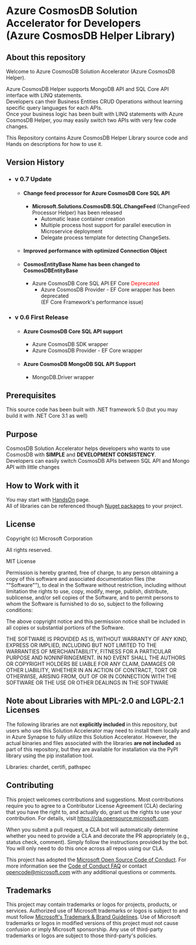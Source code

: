 # Azure CosmosDB Solution Accelerator for Developers  <br/>(Azure CosmosDB Helper Library)

## About this repository
Welcome to Azure CosmosDB Solution Accelerator (Azure CosmosDB Helper).  

Azure CosmosDB Helper supports MongoDB API and SQL Core API interface with LINQ statements.  
Developers can their Business Entities CRUD Operations without learning specific query languages for each APIs.  
Once your business logic has been built with LINQ statements with Azure CosmosDB Helper, you may easily switch two APIs with very few code changes.    

This Repository contains Azure CosmosDB Helper Library source code and Hands on descriptions for how to use it.  

## Version History
- ### v 0.7 Update  
   - #### Change feed processor for Azure CosmosDB Core SQL API  
      - **Microsoft.Solutions.CosmosDB.SQL.ChangeFeed** (ChangeFeed Processor Helper) has been released  
        - Automatic lease container creation  
        - Multiple process host support for parallel execution in Microservice deployment
        - Delegate process template for detecting ChangeSets. 
          

   - #### Improved performance with optimized Connection Object 
   
   - #### CosmosEntityBase Name has been changed to **CosmosDBEntityBase**  
     - Azure CosmosDB Core SQL API EF Core <span style="color:red">Deprecated</span>
        - Azure CosmosDB Provider - EF Core wrapper has been deprecated  
          (EF Core Framework's performance issue)  
        
- ### v 0.6 First Release  
   - #### Azure CosmosDB Core SQL API support   
       - Azure CosmosDB SDK wrapper  
       - Azure CosmosDB Provider - EF Core wrapper  
   - #### Azure CosmosDB MongoDB SQL API Support  
       - MongoDB.Driver wrapper  
       
## Prerequisites
This source code has been built with .NET framework 5.0
(but you may build it with .NET Core 3.1 as well)

## Purpose 
CosmosDB Solution Accelerator helps developers who wants to use CosmosDB with **SIMPLE** and **DEVELOPMENT CONSISTENCY**.  
Developers can easily switch CosmosDB APIs between SQL API and Mongo API with little changes

## How to Work with it
You may start with [HandsOn](./HandsOn.md) page.  
All of libraries can be referenced though [Nuget packages](https://www.nuget.org/packages?q=EAE.Solutions) to your project.

## License
Copyright (c) Microsoft Corporation

All rights reserved.

MIT License

Permission is hereby granted, free of charge, to any person obtaining a copy of this software and associated documentation files (the ""Software""), to deal in the Software without restriction, including without limitation the rights to use, copy, modify, merge, publish, distribute, sublicense, and/or sell copies of the Software, and to permit persons to whom the Software is furnished to do so, subject to the following conditions:

The above copyright notice and this permission notice shall be included in all copies or substantial portions of the Software.

THE SOFTWARE IS PROVIDED AS IS, WITHOUT WARRANTY OF ANY KIND, EXPRESS OR IMPLIED, INCLUDING BUT NOT LIMITED TO THE WARRANTIES OF MERCHANTABILITY, FITNESS FOR A PARTICULAR PURPOSE AND NONINFRINGEMENT. IN NO EVENT SHALL THE AUTHORS OR COPYRIGHT HOLDERS BE LIABLE FOR ANY CLAIM, DAMAGES OR OTHER LIABILITY, WHETHER IN AN ACTION OF CONTRACT, TORT OR OTHERWISE, ARISING FROM, OUT OF OR IN CONNECTION WITH THE SOFTWARE OR THE USE OR OTHER DEALINGS IN THE SOFTWARE

## Note about Libraries with MPL-2.0 and LGPL-2.1 Licenses   
The following libraries are not **explicitly included** in this repository, but users who use this Solution Accelerator may need to install them locally and in Azure Synapse to fully utilize this Solution Accelerator. However, the actual binaries and files associated with the libraries **are not included** as part of this repository, but they are available for installation via the PyPI library using the pip installation tool.  
  
Libraries: chardet, certifi, pathspec

## Contributing

This project welcomes contributions and suggestions.  Most contributions require you to agree to a
Contributor License Agreement (CLA) declaring that you have the right to, and actually do, grant us
the rights to use your contribution. For details, visit https://cla.opensource.microsoft.com.

When you submit a pull request, a CLA bot will automatically determine whether you need to provide
a CLA and decorate the PR appropriately (e.g., status check, comment). Simply follow the instructions
provided by the bot. You will only need to do this once across all repos using our CLA.

This project has adopted the [Microsoft Open Source Code of Conduct](https://opensource.microsoft.com/codeofconduct/).
For more information see the [Code of Conduct FAQ](https://opensource.microsoft.com/codeofconduct/faq/) or
contact [opencode@microsoft.com](mailto:opencode@microsoft.com) with any additional questions or comments.

## Trademarks

This project may contain trademarks or logos for projects, products, or services. Authorized use of Microsoft 
trademarks or logos is subject to and must follow 
[Microsoft's Trademark & Brand Guidelines](https://www.microsoft.com/en-us/legal/intellectualproperty/trademarks/usage/general).
Use of Microsoft trademarks or logos in modified versions of this project must not cause confusion or imply Microsoft sponsorship.
Any use of third-party trademarks or logos are subject to those third-party's policies.
